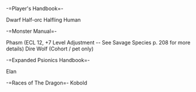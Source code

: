 -=Player's Handbook=-

Dwarf
Half-orc
Halfling
Human 

-=Monster Manual=-

Phasm (ECL 12, +7 Level Adjustment -- See Savage Species p. 208 for more details)
Dire Wolf (Cohort / pet only)

-=Expanded Psionics Handbook=-

Elan 

-=Races of The Dragon=- 
Kobold 

